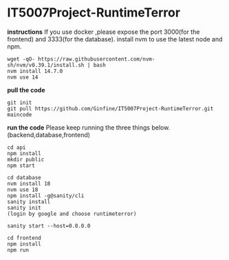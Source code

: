# IT5007Project-RuntimeTerror

**instructions**
If you use docker ,please expose the port 3000(for the frontend) and 3333(for the database).
install nvm to use the latest node and npm.
```
wget -qO- https://raw.githubusercontent.com/nvm-sh/nvm/v0.39.1/install.sh | bash
nvm install 14.7.0
nvm use 14

```
**pull the code**
```
git init
git pull https://github.com/Ginfine/IT5007Project-RuntimeTerror.git maincode
```
**run the code**
Please keep running the three things below.(backend,database,frontend)
```
cd api
npm install
mkdir public
npm start

cd database
nvm install 18
nvm use 18
npm install -g@sanity/cli
sanity install
sanity init
(login by google and choose runtimeterror)

sanity start --host=0.0.0.0

cd frontend
npm install
npm run
```
 
